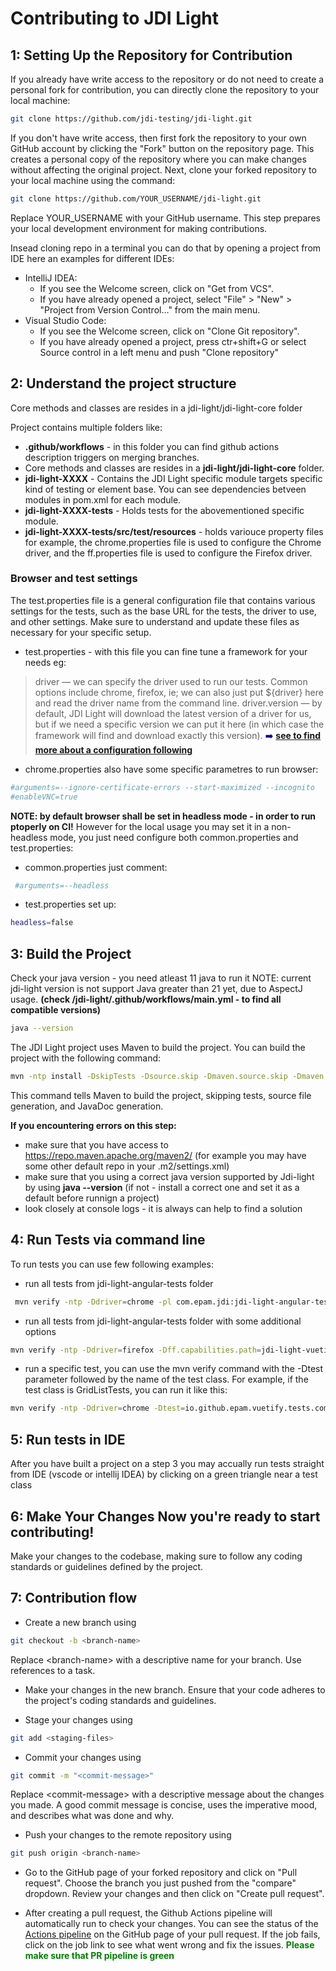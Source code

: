# Contributing to JDI Light

## 1: Setting Up the Repository for Contribution
If you already have write access to the repository or do not need to create a personal fork for contribution, you can directly clone the repository to your local machine: 
``` bash
git clone https://github.com/jdi-testing/jdi-light.git
```
If you don't have write access, then first fork the repository to your own GitHub account by clicking the "Fork" button on the repository page. This creates a personal copy of the repository where you can make changes without affecting the original project. Next, clone your forked repository to your local machine using the command:

``` bash
git clone https://github.com/YOUR_USERNAME/jdi-light.git
```

Replace YOUR_USERNAME with your GitHub username. This step prepares your local development environment for making contributions.

Insead cloning repo in a terminal you can do that by opening a project from IDE here an examples for different IDEs:

- IntelliJ IDEA:
    - If you see the Welcome screen, click on "Get from VCS".
    - If you have already opened a project, select "File" > "New" > "Project from Version Control..." from the main menu.
- Visual Studio Code:
    - If you see the Welcome screen, click on "Clone Git repository".
    - If you have already opened a project, press ctr+shift+G or select Source control in a left menu and push "Clone repository"


## 2: Understand the project structure 

Core methods and classes are resides in a jdi-light/jdi-light-core folder

Project contains multiple folders like:
- **.github/workflows** - in this folder you can find github actions description triggers on merging branches.
- Core methods and classes are resides in a **jdi-light/jdi-light-core** folder.
- **jdi-light-XXXX** - Contains the JDI Light specific module targets specific kind of testing or element base. You can see dependencies betveen modules in pom.xml for each module.
- **jdi-light-XXXX-tests** - Holds tests for the abovementioned specific module. 
- **jdi-light-XXXX-tests/src/test/resources** - holds variouce property files for example, the chrome.properties file is used to configure the Chrome driver, and the ff.properties file is used to configure the Firefox driver. 

### Browser and test settings

The test.properties file is a general configuration file that contains various settings for the tests, such as the base URL for the tests, the driver to use, and other settings. Make sure to understand and update these files as necessary for your specific setup.
- test.properties - with this file you can fine tune a framework for your needs eg:

> driver — we can specify the driver used to run our tests. Common options include chrome, firefox, ie; we can also just put ${driver} here and read the driver name from the command line.
driver.version — by default, JDI Light will download the latest version of a driver for us, but if we need a specific version we can put it here (in which case the framework will find and download exactly this version). <span style="color:darkblue">➡️ **[see to find more about a configuration following](https://jdi-docs.github.io/jdi-light/?java#configuration)**</span> 

- chrome.properties also have some specific parametres to run browser:
``` bash
#arguments=--ignore-certificate-errors --start-maximized --incognito
#enableVNC=true
```

**NOTE: by default browser shall be set in headless mode - in order to run ptoperly on CI!** However for the local usage you may set it in a non-headless mode, you just need configure both common.properties and test.properties:
- common.properties just comment:
``` bash
 #arguments=--headless
```
- test.properties set up:
``` bash
headless=false
``` 


## 3: Build the Project 

Check your java version - you need atleast 11 java to run it 
NOTE: current jdi-light version is not support Java greater than 21 yet, due to AspectJ usage.
**(check /jdi-light/.github/workflows/main.yml - to find all compatible versions)**
``` bash
java --version
```

The JDI Light project uses Maven to build the project. You can build the project with the following command: 
``` bash
mvn -ntp install -DskipTests -Dsource.skip -Dmaven.source.skip -Dmaven.javadoc.skip=true 
```
This command tells Maven to build the project, skipping tests, source file generation, and JavaDoc generation.

**If you encountering errors on this step:**
- make sure that you have access to https://repo.maven.apache.org/maven2/ (for example you may have some 
other default repo in your .m2/settings.xml)
- make sure that you using a correct java version supported by Jdi-light by using **java --version** (if not - install a correct one and set it as a default before runnign a project)
- look closely at console logs - it is always can help to find a solution

## 4: Run Tests via command line

To run tests you can use few following examples:
- run all tests from jdi-light-angular-tests folder
``` bash
 mvn verify -ntp -Ddriver=chrome -pl com.epam.jdi:jdi-light-angular-tests
```  
- run all tests from jdi-light-angular-tests folder with some additional options
``` bash 
mvn verify -ntp -Ddriver=firefox -Dff.capabilities.path=jdi-light-vuetify-tests/src/test/resources/ff.properties -pl com.epam.jdi:jdi-light-vuetify-tests --fail-at-end
```
- run a specific test, you can use the mvn verify command with the -Dtest parameter followed by the name of the test class. For example, if the test class is GridListTests, you can run it like this: 
``` bash 
mvn verify -ntp -Ddriver=chrome -Dtest=io.github.epam.vuetify.tests.composite.FormsTests -pl com.epam.jdi:jdi-light-vuetify-tests --fail-at-end
```

## 5: Run tests in IDE 
After you have built a project on a step 3 you may accually run tests straight from IDE (vscode or intellij IDEA) by clicking on a green triangle near a test class


## 6: Make Your Changes Now you're ready to start contributing! 
Make your changes to the codebase, making sure to follow any coding standards or guidelines defined by the project.

## 7: Contribution flow

 - Create a new branch using 
 ``` bash 
 git checkout -b <branch-name>
 ```
 Replace \<branch-name> with a descriptive name for your branch. Use references to a task.

- Make your changes in the new branch. Ensure that your code adheres to the project's coding standards and guidelines.

- Stage your changes using 
``` bash 
git add <staging-files>
``` 

- Commit your changes using 
``` bash 
git commit -m "<commit-message>"
``` 
 Replace \<commit-message> with a descriptive message about the changes you made. A good commit message is concise, uses the imperative mood, and describes what was done and why.

- Push your changes to the remote repository using 
``` bash 
git push origin <branch-name>
``` 

- Go to the GitHub page of your forked repository and click on "Pull request".
Choose the branch you just pushed from the "compare" dropdown.
Review your changes and then click on "Create pull request".

- After creating a pull request, the Github Actions pipeline will automatically run to check your changes.
You can see the status of the [Actions pipeline](https://github.com/jdi-testing/jdi-light/actions) on the GitHub page of your pull request. If the job fails, click on the job link to see what went wrong and fix the issues. <span style="color:green">**Please make sure that PR pipeline is green**</span>